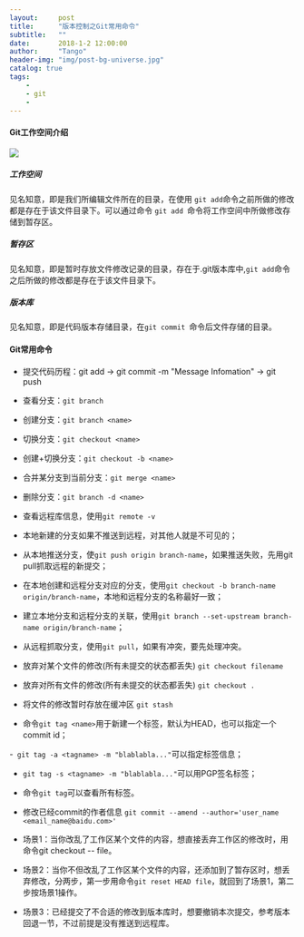 ```yaml
---
layout:     post
title:      "版本控制之Git常用命令"
subtitle:   ""
date:       2018-1-2 12:00:00
author:     "Tango"
header-img: "img/post-bg-universe.jpg"
catalog: true
tags:   
    - 
    - git
    - 
---
```

#### Git工作空间介绍
 
  ![](/img/in-post/git/post-git-workspace.png)  
##### 工作空间 
见名知意，即是我们所编辑文件所在的目录，在使用	`git add`命令之前所做的修改都是存在于该文件目录下。可以通过命令 `git add `命令将工作空间中所做修改存储到暂存区。
##### 暂存区
见名知意，即是暂时存放文件修改记录的目录，存在于.git版本库中,`git add`命令之后所做的修改都是存在于该文件目录下。
##### 版本库
见名知意，即是代码版本存储目录，在`git commit `命令后文件存储的目录。


#### Git常用命令
  
- 提交代码历程：git add -> git commit -m "Message Infomation" -> git push

- 查看分支：`git branch`

- 创建分支：`git branch <name>`

- 切换分支：`git checkout <name>`

- 创建+切换分支：`git checkout -b <name>`

- 合并某分支到当前分支：`git merge <name>`

- 删除分支：`git branch -d <name>`

- 查看远程库信息，使用`git remote -v`

- 本地新建的分支如果不推送到远程，对其他人就是不可见的；

- 从本地推送分支，使`git push origin branch-name`，如果推送失败，先用git pull抓取远程的新提交；

- 在本地创建和远程分支对应的分支，使用`git checkout -b branch-name origin/branch-name`，本地和远程分支的名称最好一致；

- 建立本地分支和远程分支的关联，使用`git branch --set-upstream branch-name origin/branch-name`；

- 从远程抓取分支，使用`git pull`，如果有冲突，要先处理冲突。

- 放弃对某个文件的修改(所有未提交的状态都丢失) `git checkout filename`

- 放弃对所有文件的修改(所有未提交的状态都丢失) `git checkout .`

- 将文件的修改暂时存放在缓冲区 `git stash`

- 命令`git tag <name>`用于新建一个标签，默认为HEAD，也可以指定一个commit id；

-` git tag -a <tagname> -m "blablabla..."`可以指定标签信息；

- `git tag -s <tagname> -m "blablabla..."`可以用PGP签名标签；

- 命令`git tag`可以查看所有标签。

- 修改已经commit的作者信息 `git commit --amend --author='user_name <email_name@baidu.com>'`
 
- 场景1：当你改乱了工作区某个文件的内容，想直接丢弃工作区的修改时，用命令git checkout -- file。

- 场景2：当你不但改乱了工作区某个文件的内容，还添加到了暂存区时，想丢弃修改，分两步，第一步用命令`git reset HEAD file`，就回到了场景1，第二步按场景1操作。

- 场景3：已经提交了不合适的修改到版本库时，想要撤销本次提交，参考版本回退一节，不过前提是没有推送到远程库。


